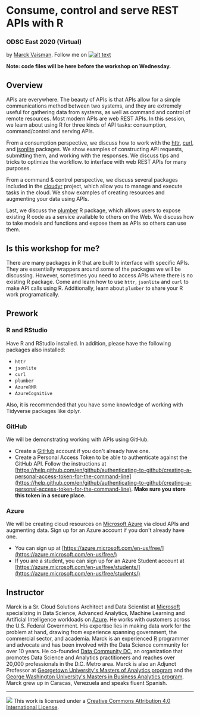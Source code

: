 # Consume, control and serve REST APIs with R

<!-- Please don't remove this: Grab your social icons from https://github.com/carlsednaoui/gitsocial -->

<!-- display the social media buttons in your README -->
<!-- icons with padding -->

[1.1]: http://i.imgur.com/tXSoThF.png (twitter icon with padding)
[1]: http://www.twitter.com/wahalulu

### ODSC East 2020 (Virtual)

by [Marck Vaisman](https://www.linkedin.com/in/marckvaisman). Follow me on [![alt text][1.1]][1]

**Note: code files will be here before the workshop on Wednesday.**

## Overview

APIs are everywhere. The beauty of APIs is that APIs allow for a simple communications method between two systems, and they are extremely useful for gathering data from systems, as well as command and control of remote resources. Most modern APIs are web REST APIs. In this session, we learn about using R for three kinds of API tasks: consumption, command/control and serving APIs.

From a consumption perspective, we discuss how to work with the [httr](https://httr.r-lib.org/), [curl](https://jeroen.cran.dev/curl/), and [jsonlite](https://jeroen.cran.dev/jsonlite/) packages. We show examples of constructing API requests, submitting them, and working with the responses. We discuss tips and tricks to optimize the workflow.
to interface with web REST APIs for many purposes.

From a command & control perspective, we discuss several packages included in the [cloudyr](http://cloudyr.github.io/) project, which allow you to manage and execute tasks in the cloud. We show examples of creating resources and augmenting your data using APIs.

Last, we discuss the [plumber](https://www.rplumber.io/) R package, which allows users to expose existing R code as a service available to others on the Web. We discuss how to take models and functions and expose them as APIs so others can use them.

## Is this workshop for me?

There are many packages in R that are built to interface with specific APIs. They are essentially wrappers around some of the packages we will be discussing. However, sometimes you need to access APIs where there is no existing R package. Come and learn how to use `httr`, `jsonlite` and `curl` to make API calls using R. Additionally, learn about `plumber` to share your R work programatically.

## Prework

### R and RStudio

Have R and RStudio installed. In addition, please have the following packages also installed:

* `httr`
* `jsonlite`
* `curl`
* `plumber`
* `AzureRMR`
* `AzureCognitive`

Also, it is recommended that you have some knowledge of working with Tidyverse packages like dplyr.

### GitHub

We will be demonstrating working with APIs using GitHub.

* Create a [GitHub](www.github.com) account if you don't already have one.
* Create a Personal Access Token to be able to authenticate against the GitHub API. Follow the instructions at [https://help.github.com/en/github/authenticating-to-github/creating-a-personal-access-token-for-the-command-line](https://help.github.com/en/github/authenticating-to-github/creating-a-personal-access-token-for-the-command-line). **Make sure you store this token in a secure place.**

### Azure

We will be creating cloud resources on [Microsoft Azure](https://azure.microsoft.com/en-us/) via cloud APIs and augmenting data. Sign up for an Azure account if you don't already have one. 

* You can sign up at [https://azure.microsoft.com/en-us/free/](https://azure.microsoft.com/en-us/free/)
* If you are a student, you can sign up for an Azure Student account at [https://azure.microsoft.com/en-us/free/students/](https://azure.microsoft.com/en-us/free/students/)



## Instructor

Marck is a Sr. Cloud Solutions Architect and Data Scientist at [Microsoft](www.microsoft.com) specializing in Data Science, Advanced Analytics, Machine Learning and Artificial Intelligence workloads on [Azure](azure.microsoft.com). He works with customers across the U.S. Federal Government. His expertise lies in making data work for the problem at hand, drawing from experience spanning government, the commercial sector, and academia. Marck is an experienced [R](https://cran.r-project.org/) programmer and advocate and has been involved with the Data Science community for over 10 years. He co-founded [Data Community DC](www.datacomunitydc.org), an organization that promotes Data Science and Analytics practitioners and reaches over 20,000 professionals in the D.C. Metro area. Marck is also an Adjunct Professor at [Georgetown University's Masters of Analytics program](https://analytics.georgetown.edu/) and the [George Washington University's Masters in Business Analytics program](https://business.gwu.edu/prospective-students/specialized-masters/msba-admission). Marck grew up in Caracas, Venezuela and speaks fluent Spanish.

-----

![](https://i.creativecommons.org/l/by/4.0/88x31.png) This work is
licensed under a [Creative Commons Attribution 4.0 International
License](https://creativecommons.org/licenses/by/4.0/).